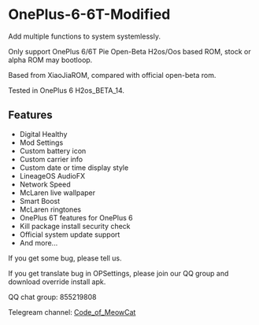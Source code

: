 # OnePlus-6-6T-Modified

Add multiple functions to system systemlessly.

Only support OnePlus 6/6T Pie Open-Beta H2os/Oos based ROM, stock or alpha ROM may bootloop.

Based from XiaoJiaROM, compared with official open-beta rom.

Tested in OnePlus 6 H2os_BETA_14.

## Features
* Digital Healthy
* Mod Settings
* Custom battery icon
* Custom carrier info
* Custom date or time display style
* LineageOS AudioFX
* Network Speed
* McLaren live wallpaper
* Smart Boost
* McLaren ringtones
* OnePlus 6T features for OnePlus 6
* Kill package install security check
* Official system update support
* And more...

If you get some bug, please tell us.

If you get translate bug in OPSettings, please join our QQ group and download override install apk.

QQ chat group: 855219808

Telegream channel: [Code_of_MeowCat](http://t.me/Code_of_MeowCat)
